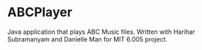 ABCPlayer
=========

Java application that plays ABC Music files. Written with Harihar Subramanyam and Danielle Man for MIT 6.005 project.
